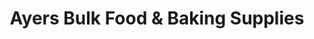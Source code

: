 ---
title: "Ayers Bulk Food & Baking Supplies"
url: /waterloo/ayers-bulk-food-and-baking-supplies/
shop: shop
---